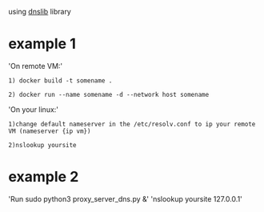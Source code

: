  using [dnslib](https://pypi.python.org/pypi/dnslib) library

# example 1

'On remote VM:'

    1) docker build -t somename .
   
    2) docker run --name somename -d --network host somename

'On your linux:'

    1)change default nameserver in the /etc/resolv.conf to ip your remote VM (nameserver {ip vm})
   
    2)nslookup yoursite
    
# example 2
  
   'Run sudo python3 proxy_server_dns.py &'
   'nslookup yoursite 127.0.0.1'
   
